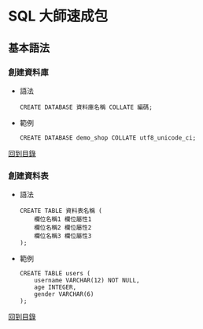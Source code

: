 # SQL 大師速成包



## 基本語法

### 創建資料庫

* 語法

    ```mysql
    CREATE DATABASE 資料庫名稱 COLLATE 編碼;
    ```

* 範例

	```mysql
	CREATE DATABASE demo_shop COLLATE utf8_unicode_ci;
	```

[回到目錄](#sql-大師速成包)

### 創建資料表

* 語法

	```mysql
	CREATE TABLE 資料表名稱 (
	    欄位名稱1 欄位屬性1
	    欄位名稱2 欄位屬性2
	    欄位名稱3 欄位屬性3
	);
	```

* 範例

	```mysql
	CREATE TABLE users (
	    username VARCHAR(12) NOT NULL,
	    age INTEGER,
	    gender VARCHAR(6)
	);
	```

[回到目錄](#sql-大師速成包)
